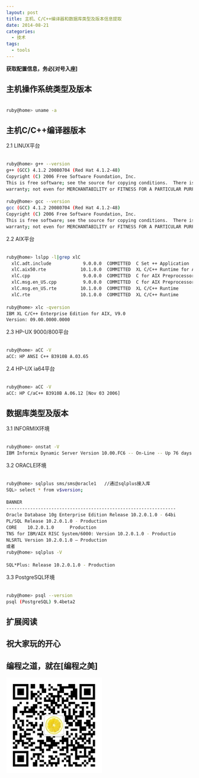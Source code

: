 ```yaml
---
layout: post
title: 主机、C/C++编译器和数据库类型及版本信息提取
date: 2014-08-21
categories:
  - 技术
tags:
  - tools
---
```


__获取配置信息，务必[对号入座]__

## 主机操作系统类型及版本

```bash

ruby@home> uname -a
```

## 主机C/C++编译器版本

2.1 LINUX平台

```bash

ruby@home> g++ --version
g++ (GCC) 4.1.2 20080704 (Red Hat 4.1.2-48)
Copyright (C) 2006 Free Software Foundation, Inc.
This is free software; see the source for copying conditions.  There is NO
warranty; not even for MERCHANTABILITY or FITNESS FOR A PARTICULAR PURPOSE.

ruby@home> gcc --version
gcc (GCC) 4.1.2 20080704 (Red Hat 4.1.2-48)
Copyright (C) 2006 Free Software Foundation, Inc.
This is free software; see the source for copying conditions.  There is NO
warranty; not even for MERCHANTABILITY or FITNESS FOR A PARTICULAR PURPOSE
```

2.2 AIX平台

```bash

ruby@home> lslpp -l|grep xlC
  xlC.adt.include            9.0.0.0  COMMITTED  C Set ++ Application
  xlC.aix50.rte             10.1.0.0  COMMITTED  XL C/C++ Runtime for AIX 5.3
  xlC.cpp                    9.0.0.0  COMMITTED  C for AIX Preprocessor
  xlC.msg.en_US.cpp          9.0.0.0  COMMITTED  C for AIX Preprocessor
  xlC.msg.en_US.rte         10.1.0.0  COMMITTED  XL C/C++ Runtime
  xlC.rte                   10.1.0.0  COMMITTED  XL C/C++ Runtime

ruby@home> xlc -qversion
IBM XL C/C++ Enterprise Edition for AIX, V9.0
Version: 09.00.0000.0000
```

2.3 HP-UX 9000/800平台

```bash

ruby@home> aCC -V
aCC: HP ANSI C++ B3910B A.03.65
```

2.4 HP-UX ia64平台

```bash

ruby@home> aCC -V
aCC: HP C/aC++ B3910B A.06.12 [Nov 03 2006]
```

## 数据库类型及版本

3.1 INFORMIX环境

```bash

ruby@home> onstat -V
IBM Informix Dynamic Server Version 10.00.FC6 -- On-Line -- Up 76 days 00:16:38 -- 4211284 Kbytes
```

3.2 ORACLE环境

```bash

ruby@home> sqlplus sms/sms@oracle1   //通过sqlplus接入库
SQL> select * from v$version;

BANNER
----------------------------------------------------------------
Oracle Database 10g Enterprise Edition Release 10.2.0.1.0 - 64bi
PL/SQL Release 10.2.0.1.0 - Production
CORE    10.2.0.1.0      Production
TNS for IBM/AIX RISC System/6000: Version 10.2.0.1.0 - Productio
NLSRTL Version 10.2.0.1.0 – Production
或者
ruby@home> sqlplus -V

SQL*Plus: Release 10.2.0.1.0 - Production
```

3.3 PostgreSQL环境

```bash

ruby@home> psql --version
psql (PostgreSQL) 9.4beta2
```


## 扩展阅读


## 祝大家玩的开心

## 编程之道，就在[编程之美]

![编程之美](/img/weixin_qr.jpg)

